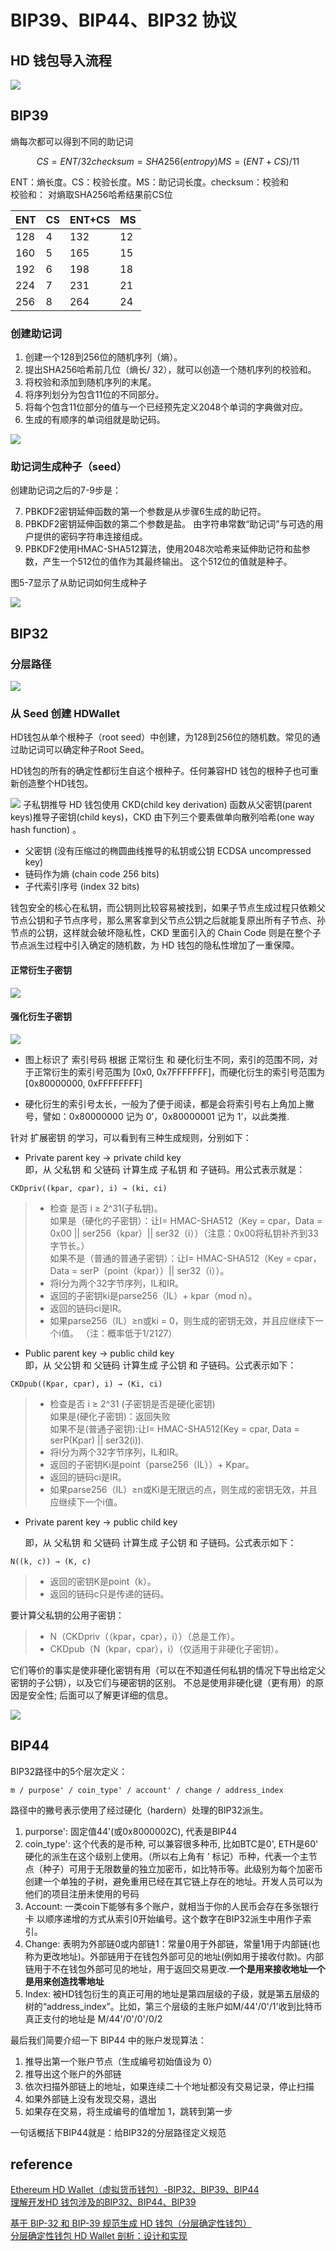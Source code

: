 # BIP39、BIP44、BIP32 协议


## HD 钱包导入流程

<!-- <html>
<img src="http://assets.processon.com/chart_image/5d3c0a25e4b0d11c8912ddd6.png"/>
</html> -->
![](../../image/wallet/wallet-BIP.png)

## BIP39
熵每次都可以得到不同的助记词  

```math

CS = ENT /32 

checksum = SHA256(entropy)

MS = (ENT + CS) / 11 
```

ENT：熵长度。CS：校验长度。MS：助记词长度。checksum：校验和  
校验和： 对熵取SHA256哈希结果前CS位

|  ENT  | CS | ENT+CS |  MS  |
--------|----|--------|------|
|  128  |  4 |   132  |  12  |
|  160  |  5 |   165  |  15  |
|  192  |  6 |   198  |  18  |
|  224  |  7 |   231  |  21  |
|  256  |  8 |   264  |  24  |

### 创建助记词
1. 创建一个128到256位的随机序列（熵）。
2. 提出SHA256哈希前几位（熵长/ 32），就可以创造一个随机序列的校验和。
3. 将校验和添加到随机序列的末尾。
4. 将序列划分为包含11位的不同部分。
5. 将每个包含11位部分的值与一个已经预先定义2048个单词的字典做对应。
6. 生成的有顺序的单词组就是助记码。

<html>
<img src="https://camo.githubusercontent.com/206a23cb52a419ad9a99fb9e195efae3b0ddfe28/687474703a2f2f75706c6f61642d696d616765732e6a69616e7368752e696f2f75706c6f61645f696d616765732f313738353935392d626564343936323433646437353338392e706e673f696d6167654d6f6772322f6175746f2d6f7269656e742f7374726970253743696d61676556696577322f322f772f31323430"/>
</html>

### 助记词生成种子（seed）
创建助记词之后的7-9步是：

7. PBKDF2密钥延伸函数的第一个参数是从步骤6生成的助记符。
8. PBKDF2密钥延伸函数的第二个参数是盐。 由字符串常数“助记词”与可选的用户提供的密码字符串连接组成。
9. PBKDF2使用HMAC-SHA512算法，使用2048次哈希来延伸助记符和盐参数，产生一个512位的值作为其最终输出。 这个512位的值就是种子。

图5-7显示了从助记词如何生成种子 
<html>
<img src="https://camo.githubusercontent.com/bf862c1dddf3bea345b7b2ce053a917c8207ff58/687474703a2f2f75706c6f61642d696d616765732e6a69616e7368752e696f2f75706c6f61645f696d616765732f313738353935392d313535653630343138383837386233392e706e673f696d6167654d6f6772322f6175746f2d6f7269656e742f7374726970253743696d61676556696577322f322f772f31323430"/>
</html>


## BIP32
### 分层路径
<html>
<img src="https://raw.githubusercontent.com/bitcoin/bips/master/bip-0032/derivation.png"/>
</html>

### 从 Seed 创建 HDWallet

HD钱包从单个根种子（root seed）中创建，为128到256位的随机数。常见的通过助记词可以确定种子Root Seed。

HD钱包的所有的确定性都衍生自这个根种子。任何兼容HD 钱包的根种子也可重新创造整个HD钱包。
<html>
<img src="https://camo.githubusercontent.com/3b42f5e3d86302f09bfaa1ed6d20b08b6acbc036/687474703a2f2f75706c6f61642d696d616765732e6a69616e7368752e696f2f75706c6f61645f696d616765732f313738353935392d383338666234343435613164313739632e706e673f696d6167654d6f6772322f6175746f2d6f7269656e742f7374726970253743696d61676556696577322f322f772f31323430"/>
</html>
子私钥推导
HD 钱包使用 CKD(child key derivation) 函数从父密钥(parent keys)推导子密钥(child keys)，CKD 由下列三个要素做单向散列哈希(one way hash function) 。  

- 父密钥 (没有压缩过的椭圆曲线推导的私钥或公钥 ECDSA uncompressed key)
- 链码作为熵 (chain code 256 bits)
- 子代索引序号 (index 32 bits)  

钱包安全的核心在私钥，而公钥则比较容易被找到，如果子节点生成过程只依赖父节点公钥和子节点序号，那么黑客拿到父节点公钥之后就能复原出所有子节点、孙节点的公钥，这样就会破坏隐私性，CKD 里面引入的 Chain Code 则是在整个子节点派生过程中引入确定的随机数，为 HD 钱包的隐私性增加了一重保障。

#### 正常衍生子密钥
<html>
<img src="https://camo.githubusercontent.com/8e6fec24c6180b70c286f68545662e755ad11066/687474703a2f2f75706c6f61642d696d616765732e6a69616e7368752e696f2f75706c6f61645f696d616765732f313738353935392d313232346638663161636433383164342e706e673f696d6167654d6f6772322f6175746f2d6f7269656e742f7374726970253743696d61676556696577322f322f772f31323430"/>
</html>

#### 强化衍生子密钥
<html>
<img src="https://camo.githubusercontent.com/c72e819b4c1419fde00d25465e933766291b1bbe/687474703a2f2f75706c6f61642d696d616765732e6a69616e7368752e696f2f75706c6f61645f696d616765732f313738353935392d646130363336643433623335373965642e706e673f696d6167654d6f6772322f6175746f2d6f7269656e742f7374726970253743696d61676556696577322f322f772f31323430"/>
</html>

-  图上标识了 索引号码 根据 正常衍生 和 硬化衍生不同，索引的范围不同，对于正常衍生的索引号范围为 [0x0, 0x7FFFFFFF]，而硬化衍生的索引号范围为 [0x80000000, 0xFFFFFFFF]  

- 硬化衍生的索引号太长，一般为了便于阅读，都是会将索引号右上角加上撇号，譬如：0x80000000 记为 0’，0x80000001 记为 1’，以此类推.   


针对 扩展密钥 的学习，可以看到有三种生成规则，分别如下：


- Private parent key -> private child key  
  即，从 父私钥 和 父链码 计算生成 子私钥 和 子链码。用公式表示就是：
```
CKDpriv((kpar, cpar), i) → (ki, ci)
```
>- 检查 是否 i ≥ 2^31(子私钥)。   
如果是（硬化的子密钥）：让I= HMAC-SHA512（Key = cpar，Data = 0x00 || ser256（kpar）|| ser32（i））（注意：0x00将私钥补齐到33字节长。）  
如果不是（普通的普通子密钥）：让I= HMAC-SHA512（Key = cpar，Data = serP（point（kpar））|| ser32（i））。
>- 将I分为两个32字节序列，IL和IR。
>- 返回的子密钥ki是parse256（IL）+ kpar（mod n）。
>- 返回的链码ci是IR。
>- 如果parse256（IL）≥n或ki = 0，则生成的密钥无效，并且应继续下一个i值。 （注：概率低于1/2127）


- Public parent key -> public child key  
  即，从 父公钥 和 父链码 计算生成 子公钥 和 子链码。公式表示如下：

```
CKDpub((Kpar, cpar), i) → (Ki, ci)
```

>- 检查是否 i ≥ 2^31 (子密钥是否是硬化密钥)  
如果是(硬化子密钥)：返回失败  
如果不是(普通子密钥):让I= HMAC-SHA512(Key = cpar, Data = serP(Kpar) || ser32(i)).
>- 将I分为两个32字节序列，IL和IR。
>- 返回的子密钥Ki是point（parse256（IL））+ Kpar。
>- 返回的链码ci是IR。
>- 如果parse256（IL）≥n或Ki是无限远的点，则生成的密钥无效，并且应继续下一个i值。
- Private parent key -> public child key  

  即，从 父私钥 和 父链码 计算生成 子公钥 和 子链码。公式表示如下：

```
N((k, c)) → (K, c)
```
>- 返回的密钥K是point（k）。
>- 返回的链码c只是传递的链码。

要计算父私钥的公用子密钥：

>- N（CKDpriv（（kpar，cpar），i））（总是工作）。
>- CKDpub（N（kpar，cpar），i）（仅适用于非硬化子密钥）。

它们等价的事实是使非硬化密钥有用（可以在不知道任何私钥的情况下导出给定父密钥的子公钥），以及它们与硬密钥的区别。 不总是使用非硬化键（更有用）的原因是安全性; 后面可以了解更详细的信息。  



<html>
<img src="https://stevenocean.github.io/2018/09/23/generate-hd-wallet-by-bip39/generate-hd-wallet.jpg"/>
</html>

## BIP44
BIP32路径中的5个层次定义：
```
m / purpose' / coin_type' / account' / change / address_index
```
路径中的撇号表示使用了经过硬化（hardern）处理的BIP32派生。

1. purporse': 固定值44'(或0x8000002C), 代表是BIP44  
2. coin_type': 这个代表的是币种, 可以兼容很多种币, 比如BTC是0', ETH是60'  
硬化的派生在这个级别上使用。（所以右上角有 ' 标记）币种，代表一个主节点（种子）可用于无限数量的独立加密币，如比特币等。此级别为每个加密币创建一个单独的子树，避免重用已经在其它链上存在的地址。开发人员可以为他们的项目注册未使用的号码
3. Account:   一类coin下能够有多个账户，就相当于你的人民币会存在多张银行卡    以顺序递增的方式从索引0开始编号。这个数字在BIP32派生中用作子索引。
4. Change: 表明为外部链0或内部链1：常量0用于外部链，常量1用于内部链(也称为更改地址)。外部链用于在钱包外部可见的地址(例如用于接收付款)。内部链用于不在钱包外部可见的地址，用于返回交易更改.**一个是用来接收地址一个是用来创造找零地址**
5. Index:  被HD钱包衍生的真正可用的地址是第四层级的子级，就是第五层级的树的“address_index”。比如，第三个层级的主账户如M/44'/0'/1'收到比特币真正支付的地址是 M/44'/0'/0'/0/2 

最后我们简要介绍一下 BIP44 中的账户发现算法：

1. 推导出第一个账户节点（生成编号初始值设为 0）
2. 推导出这个账户的外部链
3. 依次扫描外部链上的地址，如果连续二十个地址都没有交易记录，停止扫描
4. 如果外部链上没有发现交易，退出
5. 如果存在交易，将生成编号的值增加 1，跳转到第一步

一句话概括下BIP44就是：给BIP32的分层路径定义规范  



## reference  
[Ethereum HD Ｗallet（虚拟货币钱包）-BIP32、BIP39、BIP44](https://www.cnblogs.com/wanghui-garcia/p/9970735.html)  
[理解开发HD 钱包涉及的BIP32、BIP44、BIP39](https://learnblockchain.cn/2018/09/28/hdwallet/)

[基于 BIP-32 和 BIP-39 规范生成 HD 钱包（分层确定性钱包）](https://stevenocean.github.io/2018/09/23/generate-hd-wallet-by-bip39.html)  
[分层确定性钱包 HD Wallet 剖析：设计和实现](https://www.arcblock.io/zh/post/2018/12/01/hd-wallets-design-and-implementation)

